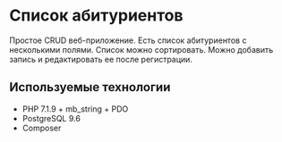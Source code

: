 # Список абитуриентов

Простое CRUD веб-приложение. Есть список абитуриентов с несколькими полями. Список можно сортировать. Можно добавить запись и редактировать ее после регистрации.

## Используемые технологии
- PHP 7.1.9 + mb_string + PDO
- PostgreSQL 9.6
- Composer
